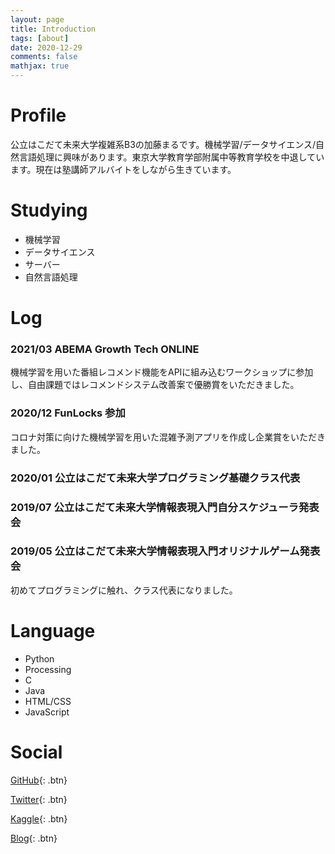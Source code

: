 ```yaml
---
layout: page
title: Introduction
tags: [about]
date: 2020-12-29
comments: false
mathjax: true
---
```


# Profile
公立はこだて未来大学複雑系B3の加藤まるです。機械学習/データサイエンス/自然言語処理に興味があります。東京大学教育学部附属中等教育学校を中退しています。現在は塾講師アルバイトをしながら生きています。

# Studying
+ 機械学習
+ データサイエンス
+ サーバー
+ 自然言語処理

# Log
### 2021/03 ABEMA Growth Tech ONLINE
機械学習を用いた番組レコメンド機能をAPIに組み込むワークショップに参加し、自由課題ではレコメンドシステム改善案で優勝賞をいただきました。
### 2020/12 FunLocks 参加
コロナ対策に向けた機械学習を用いた混雑予測アプリを作成し企業賞をいただきました。
### 2020/01 公立はこだて未来大学プログラミング基礎クラス代表
### 2019/07 公立はこだて未来大学情報表現入門自分スケジューラ発表会
### 2019/05 公立はこだて未来大学情報表現入門オリジナルゲーム発表会
初めてプログラミングに触れ、クラス代表になりました。

# Language
+ Python
+ Processing
+ C
+ Java
+ HTML/CSS
+ JavaScript

# Social
[GitHub](https://github.com/marbou090){: .btn}

[Twitter](https://twitter.com/mr__py){: .btn}

[Kaggle](https://www.kaggle.com/mrboupp){: .btn}

[Blog](https://marbou090.github.io/MyBlog/){: .btn}
